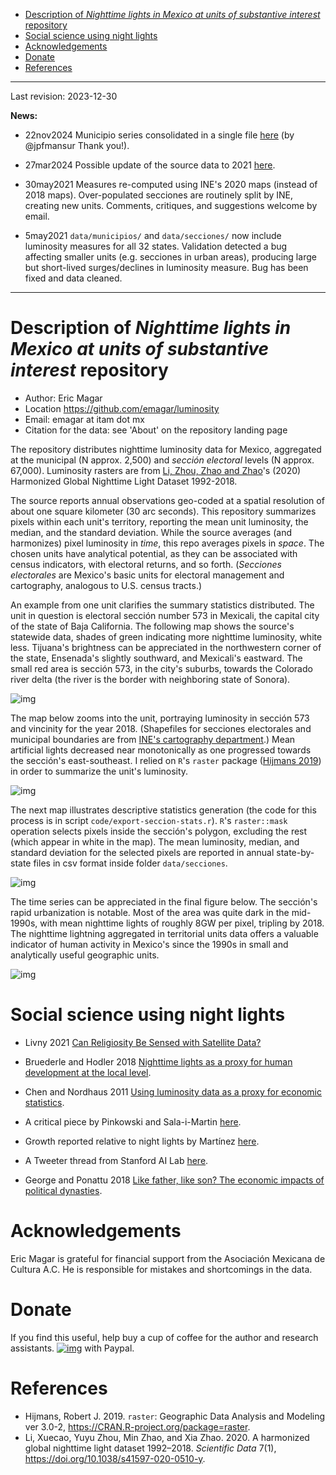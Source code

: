 - [Description of *Nighttime lights in Mexico at units of substantive interest* repository](#orgab5a009)
- [Social science using night lights](#org7b5f756)
- [Acknowledgements](#org1b5e0c9)
- [Donate](#orgeafc33e)
- [References](#org61fe933)

---

Last revision: 2023-12-30

**News:**

-   22nov2024 Municipio series consolidated in a single file [here](./data/municipios/0all/) (by @jpfmansur Thank you!).

-   27mar2024 Possible update of the source data to 2021 [here](https://gee-community-catalog.org/projects/hntl/).

-   30may2021 Measures re-computed using INE's 2020 maps (instead of 2018 maps). Over-populated secciones are routinely split by INE, creating new units. Comments, critiques, and suggestions welcome by email.

-   5may2021 `data/municipios/` and `data/secciones/` now include luminosity measures for all 32 states. Validation detected a bug affecting smaller units (e.g. secciones in urban areas), producing large but short-lived surges/declines in luminosity measure. Bug has been fixed and data cleaned.

---


<a id="orgab5a009"></a>

# Description of *Nighttime lights in Mexico at units of substantive interest* repository

-   Author: Eric Magar
-   Location <https://github.com/emagar/luminosity>
-   Email: emagar at itam dot mx
-   Citation for the data: see 'About' on the repository landing page

The repository distributes nighttime luminosity data for Mexico, aggregated at the municipal (N approx. 2,500) and *sección electoral* levels (N approx. 67,000). Luminosity rasters are from [Li, Zhou, Zhao and Zhao](https://www.nature.com/articles/s41597-020-0510-y)'s (2020) Harmonized Global Nighttime Light Dataset 1992-2018.

The source reports annual observations geo-coded at a spatial resolution of about one square kilometer (30 arc seconds). This repository summarizes pixels within each unit's territory, reporting the mean unit luminosity, the median, and the standard deviation. While the source averages (and harmonizes) pixel luminosity in *time*, this repo averages pixels in *space*. The chosen units have analytical potential, as they can be associated with census indicators, with electoral returns, and so forth. (*Secciones electorales* are Mexico's basic units for electoral management and cartography, analogous to U.S. census tracts.)

An example from one unit clarifies the summary statistics distributed. The unit in question is electoral sección number 573 in Mexicali, the capital city of the state of Baja California. The following map shows the source's statewide data, shades of green indicating more nighttime luminosity, white less. Tijuana's brightness can be appreciated in the northwestern corner of the state, Ensenada's slightly southward, and Mexicali's eastward. The small red area is sección 573, in the city's suburbs, towards the Colorado river delta (the river is the border with neighboring state of Sonora).

![img](./pics/bc.png "Baja California's statewide nighttime lights for 2018")

The map below zooms into the unit, portraying luminosity in sección 573 and vincinity for the year 2018. (Shapefiles for secciones electorales and municipal boundaries are from [INE's cartography department](https://cartografia.ife.org.mx/sige7/?cartografia=mapas).) Mean artificial lights decreased near monotonically as one progressed towards the sección's east-southeast. I relied on `R`'s `raster` package ([Hijmans 2019](https://cran.r-project.org/web/packages/raster/index.html)) in order to summarize the unit's luminosity.

![img](./pics/bc-100-crop.png "Luminosity around the chosen sección")

The next map illustrates descriptive statistics generation (the code for this process is in script `code/export-seccion-stats.r`). `R`'s `raster::mask` operation selects pixels inside the sección's polygon, excluding the rest (which appear in white in the map). The mean luminosity, median, and standard deviation for the selected pixels are reported in annual state-by-state files in csv format inside folder `data/secciones`.

![img](./pics/bc-100-mask.png "Nighttime lights inside sección 573")

The time series can be appreciated in the final figure below. The sección's rapid urbanization is notable. Most of the area was quite dark in the mid-1990s, with mean nighttime lights of roughly 8GW per pixel, tripling by 2018. The nighttime lightning aggregated in territorial units data offers a valuable indicator of human activity in Mexico's since the 1990s in small and analytically useful geographic units.

![img](./pics/bc-100-mask-1994-2018.png)


<a id="org7b5f756"></a>

# Social science using night lights

-   Livny 2021 [Can Religiosity Be Sensed with Satellite Data?](https://academic.oup.com/poq/article/85/S1/371/6361037)
-   Bruederle and Hodler 2018 [Nighttime lights as a proxy for human development at the local level](https://journals.plos.org/plosone/article?id=10.1371/journal.pone.0202231).
-   Chen and Nordhaus 2011 [Using luminosity data as a proxy for economic statistics](https://www.pnas.org/doi/10.1073/pnas.1017031108).
-   A critical piece by Pinkowski and Sala-i-Martin [here](https://voxeu.org/article/gdp-measurement-accounts-surveys-and-lights).
-   Growth reported relative to night lights by Martínez [here](https://bfi.uchicago.edu/insight/finding/how-much-should-we-trust-the-dictators-gdp-growth-estimates/).

-   A Tweeter thread from Stanford AI Lab [here](https://twitter.com/yohaniddawela/status/1741063302988390465).
-   George and Ponattu 2018 [Like father, like son? The economic impacts of political dynasties](http://barrett.dyson.cornell.edu/NEUDC/paper_550.pdf).


<a id="org1b5e0c9"></a>

# Acknowledgements

Eric Magar is grateful for financial support from the Asociación Mexicana de Cultura A.C. He is responsible for mistakes and shortcomings in the data.


<a id="orgeafc33e"></a>

# Donate

If you find this useful, help buy a cup of coffee for the author and research assistants. [![img](https://www.paypalobjects.com/en_US/i/btn/btn_donate_LG.gif)](https://www.paypal.com/donate?business=FQDMH76GZC8WQ&currency_code=USD) with Paypal.


<a id="org61fe933"></a>

# References

-   Hijmans, Robert J. 2019. `raster`: Geographic Data Analysis and Modeling ver 3.0-2, <https://CRAN.R-project.org/package=raster>.
-   Li, Xuecao, Yuyu Zhou, Min Zhao, and Xia Zhao. 2020. A harmonized global nighttime light dataset 1992–2018. *Scientific Data* 7(1), <https://doi.org/10.1038/s41597-020-0510-y>.

